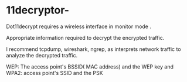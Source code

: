 # 11decryptor-
Dot11decrypt requires a wireless interface in monitor mode .

Appropriate information required to decrypt the encrypted traffic.

I recommend tcpdump, wireshark, ngrep, as interprets network traffic to analyze the decrypted traffic.

WEP: The access point's BSSID( MAC address) and the WEP key and WPA2: access point's SSID and the PSK
